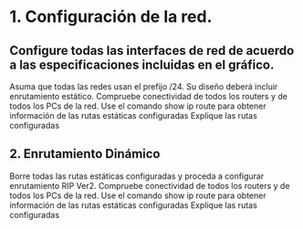 # 1. Configuración de la red.
## Configure todas las interfaces de red de acuerdo a las especificaciones incluidas en el gráfico.
Asuma que todas las redes usan el prefijo /24.
Su diseño deberá incluir enrutamiento estático.
Compruebe conectividad de todos los routers y de todos los PCs de la red.
Use el comando show ip route para obtener información de las rutas estáticas configuradas
Explique las rutas configuradas
## 2. Enrutamiento Dinámico
Borre todas las rutas estáticas configuradas y proceda a configurar enrutamiento RIP Ver2.
Compruebe conectividad de todos los routers y de todos los PCs de la red.
Use el comando show ip route para obtener información de las rutas estáticas configuradas
Explique las rutas configuradas
